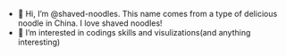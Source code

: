 - 👋 Hi, I’m @shaved-noodles. This name comes from a type of delicious noodle in China. I love shaved noodles!
- 👀 I’m interested in codings skills and visulizations(and anything interesting)

<!---
shaved-noodles/shaved-noodles is a ✨ special ✨ repository because its `README.md` (this file) appears on your GitHub profile.
You can click the Preview link to take a look at your changes.
--->
